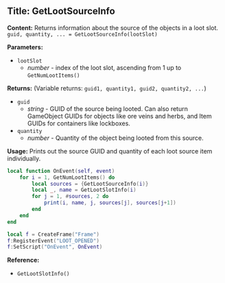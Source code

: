 ## Title: GetLootSourceInfo

**Content:**
Returns information about the source of the objects in a loot slot.
`guid, quantity, ... = GetLootSourceInfo(lootSlot)`

**Parameters:**
- `lootSlot`
  - *number* - index of the loot slot, ascending from 1 up to `GetNumLootItems()`

**Returns:**
(Variable returns: `guid1, quantity1, guid2, quantity2, ...`)
- `guid`
  - *string* - GUID of the source being looted. Can also return GameObject GUIDs for objects like ore veins and herbs, and Item GUIDs for containers like lockboxes.
- `quantity`
  - *number* - Quantity of the object being looted from this source.

**Usage:**
Prints out the source GUID and quantity of each loot source item individually.
```lua
local function OnEvent(self, event)
    for i = 1, GetNumLootItems() do
        local sources = {GetLootSourceInfo(i)}
        local _, name = GetLootSlotInfo(i)
        for j = 1, #sources, 2 do
            print(i, name, j, sources[j], sources[j+1])
        end
    end
end

local f = CreateFrame("Frame")
f:RegisterEvent("LOOT_OPENED")
f:SetScript("OnEvent", OnEvent)
```

**Reference:**
- `GetLootSlotInfo()`